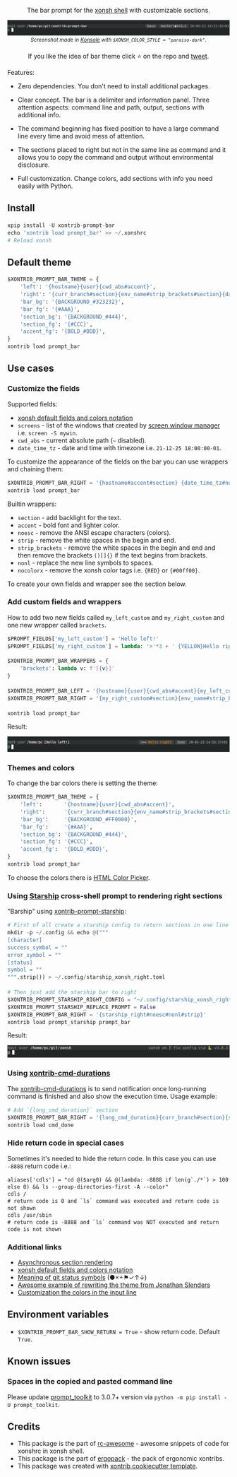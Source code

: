 <p align="center">  
    The bar prompt for the <a href="https://xon.sh">xonsh shell</a> with customizable sections.
</p>

<p align="center">  
<img src='https://raw.githubusercontent.com/anki-code/xontrib-prompt-bar/master/static/Demo.png' alt='[Demo]'>
<sup><i>Screenshot made in <a href="https://konsole.kde.org/">Konsole</a> with <code>$XONSH_COLOR_STYLE = "paraiso-dark"</code>.</i></sup>
</p>

<p align="center">  
If you like the idea of bar theme click ⭐ on the repo and <a href="https://twitter.com/intent/tweet?text=Nice%20xontrib%20for%20the%20xonsh%20shell!&url=https://github.com/anki-code/xontrib-prompt-bar" target="_blank">tweet</a>.
</p>

Features:

* Zero dependencies. You don't need to install additional packages.

* Clear concept. The bar is a delimiter and information panel. Three attention aspects: command line and path, output, sections with additional info.

* The command beginning has fixed position to have a large command line every time and avoid mess of attention.

* The sections placed to right but not in the same line as command and it allows you to copy the command and output without environmental disclosure.

* Full customization. Change colors, add sections with info you need easily with Python.


## Install
```python
xpip install -U xontrib-prompt-bar
echo 'xontrib load prompt_bar' >> ~/.xonshrc
# Reload xonsh
```

## Default theme

```python
$XONTRIB_PROMPT_BAR_THEME = {
    'left': '{hostname}{user}{cwd_abs#accent}',
    'right': '{curr_branch#section}{env_name#strip_brackets#section}{date_time_tz}',
    'bar_bg': '{BACKGROUND_#323232}',
    'bar_fg': '{#AAA}',
    'section_bg': '{BACKGROUND_#444}',
    'section_fg': '{#CCC}',
    'accent_fg': '{BOLD_#DDD}',
}
xontrib load prompt_bar
```

## Use cases

### Customize the fields

Supported fields:
* [xonsh default fields and colors notation](https://xon.sh/tutorial.html#customizing-the-prompt)
* `screens` - list of the windows that created by [screen window manager](https://www.gnu.org/software/screen/manual/screen.html#Overview) i.e. `screen -S mywin`.
* `cwd_abs` - current absolute path (`~` disabled).
* `date_time_tz` - date and time with timezone i.e. `21-12-25 18:00:00-01`.

To customize the appearance of the fields on the bar you can use wrappers and chaining them:
```python
$XONTRIB_PROMPT_BAR_RIGHT = '{hostname#accent#section} {date_time_tz#nocolorx}'
xontrib load prompt_bar
```
Builtin wrappers:
* `section` - add backlight for the text.
* `accent` - bold font and lighter color.
* `noesc` - remove the ANSI escape characters (colors).
* `strip` - remove the white spaces in the begin and end.
* `strip_brackets` - remove the white spaces in the begin and end and then remove the brackets `()[]{}` if the text begins from brackets.
* `nonl` - replace the new line symbols to spaces.
* `nocolorx` - remove the xonsh color tags i.e. `{RED}` or `{#00ff00}`.

To create your own fields and wrapper see the section below.

### Add custom fields and wrappers
How to add two new fields called `my_left_custom` and `my_right_custom` and one new wrapper called `brackets`.
```python
$PROMPT_FIELDS['my_left_custom'] = 'Hello left!'
$PROMPT_FIELDS['my_right_custom'] = lambda: '>'*3 + ' {YELLOW}Hello right!'

$XONTRIB_PROMPT_BAR_WRAPPERS = {
    'brackets': lambda v: f'[{v}]'
}

$XONTRIB_PROMPT_BAR_LEFT = '{hostname}{user}{cwd_abs#accent}{my_left_custom#brackets}'
$XONTRIB_PROMPT_BAR_RIGHT = '{my_right_custom#section}{env_name#strip_brackets#section}{date_time_tz}'

xontrib load prompt_bar
```
Result:

<img src='https://raw.githubusercontent.com/anki-code/xontrib-prompt-bar/master/static/Demo-custom.png' alt='[Demo custom fields]'>

### Themes and colors

To change the bar colors there is setting the theme:

```python
$XONTRIB_PROMPT_BAR_THEME = {
    'left':       '{hostname}{user}{cwd_abs#accent}',
    'right':      '{curr_branch#section}{env_name#strip_brackets#section}{date_time_tz}',
    'bar_bg':     '{BACKGROUND_#FF0000}',
    'bar_fg':     '{#AAA}',
    'section_bg': '{BACKGROUND_#444}',
    'section_fg': '{#CCC}',
    'accent_fg':  '{BOLD_#DDD}',
}
xontrib load prompt_bar
```
To choose the colors there is [HTML Color Picker](https://www.w3schools.com/colors/colors_picker.asp).

### Using [Starship](https://github.com/starship/starship) cross-shell prompt to rendering right sections

"Barship" using [xontrib-prompt-starship](https://github.com/anki-code/xontrib-prompt-starship):

```python
# First of all create a starship config to return sections in one line
mkdir -p ~/.config && echo @("""
[character]
success_symbol = ""
error_symbol = ""
[status]
symbol = ""
""".strip()) > ~/.config/starship_xonsh_right.toml

# Then just add the starship bar to right
$XONTRIB_PROMPT_STARSHIP_RIGHT_CONFIG = "~/.config/starship_xonsh_right.toml"
$XONTRIB_PROMPT_STARSHIP_REPLACE_PROMPT = False
$XONTRIB_PROMPT_BAR_RIGHT = '{starship_right#noesc#nonl#strip}'
xontrib load prompt_starship prompt_bar
```

Result:

<img src="https://raw.githubusercontent.com/anki-code/xontrib-prompt-bar/master/static/xontrib-prompt-bar-starship.png" alt="Prompt bar with starship sections.">

### Using [xontrib-cmd-durations](https://github.com/jnoortheen/xontrib-cmd-durations)

The [xontrib-cmd-durations](https://github.com/jnoortheen/xontrib-cmd-durations) is to send notification once long-running command is finished and also show the execution time. Usage example:

```python
# Add `{long_cmd_duration}` section
$XONTRIB_PROMPT_BAR_RIGHT = '{long_cmd_duration}{curr_branch#section}{screens#section}{env_name#strip_brackets#section}{date_time_tz}'
xontrib load cmd_done
```

### Hide return code in special cases

Sometimes it's needed to hide the return code. In this case you can use `-8888` return code i.e.:

```xsh
aliases['cdls'] = "cd @($arg0) && @(lambda: -8888 if len(g`./*`) > 100 else 0) && ls --group-directories-first -A --color"
cdls /
# return code is 0 and `ls` command was executed and return code is not shown
cdls /usr/sbin
# return code is -8888 and `ls` command was NOT executed and return code is not shown
```

### Additional links
* [Asynchronous section rendering](https://xon.sh/envvars.html#enable-async-prompt)
* [xonsh default fields and colors notation](https://xon.sh/tutorial.html#customizing-the-prompt)
* [Meaning of git status symbols](https://xon.sh/envvars.html#xonsh-gitstatus) (●×+⚑✓↑↓)
* [Awesome example of rewriting the theme from Jonathan Slenders](https://github.com/prompt-toolkit/python-prompt-toolkit/blob/master/examples/prompts/fancy-zsh-prompt.py)
* [Customization the colors in the input line](https://github.com/xonsh/xonsh/pull/3878#issuecomment-707982828)

## Environment variables

* `$XONTRIB_PROMPT_BAR_SHOW_RETURN = True` - show return code. Default `True`.

## Known issues
### Spaces in the copied and pasted command line
Please update [prompt_toolkit](https://github.com/prompt-toolkit/python-prompt-toolkit) 
to 3.0.7+ version via `python -m pip install -U prompt_toolkit`.

## Credits 
* This package is the part of [rc-awesome](https://github.com/anki-code/xontrib-rc-awesome) - awesome snippets of code for xonshrc in xonsh shell.
* This package is the part of [ergopack](https://github.com/anki-code/xontrib-ergopack) - the pack of ergonomic xontribs.
* This package was created with [xontrib cookiecutter template](https://github.com/xonsh/xontrib-cookiecutter).
